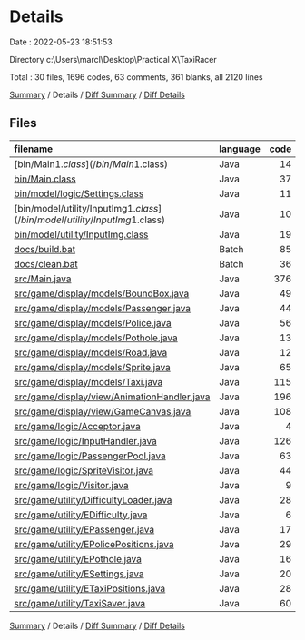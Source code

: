 # Details

Date : 2022-05-23 18:51:53

Directory c:\Users\marcl\Desktop\Practical X\TaxiRacer

Total : 30 files,  1696 codes, 63 comments, 361 blanks, all 2120 lines

[Summary](results.md) / Details / [Diff Summary](diff.md) / [Diff Details](diff-details.md)

## Files
| filename | language | code | comment | blank | total |
| :--- | :--- | ---: | ---: | ---: | ---: |
| [bin/Main$1.class](/bin/Main$1.class) | Java | 14 | 0 | 0 | 14 |
| [bin/Main.class](/bin/Main.class) | Java | 37 | 3 | 0 | 40 |
| [bin/model/logic/Settings.class](/bin/model/logic/Settings.class) | Java | 11 | 0 | 0 | 11 |
| [bin/model/utility/InputImg$1.class](/bin/model/utility/InputImg$1.class) | Java | 10 | 0 | 0 | 10 |
| [bin/model/utility/InputImg.class](/bin/model/utility/InputImg.class) | Java | 19 | 0 | 0 | 19 |
| [docs/build.bat](/docs/build.bat) | Batch | 85 | 0 | 14 | 99 |
| [docs/clean.bat](/docs/clean.bat) | Batch | 36 | 0 | 7 | 43 |
| [src/Main.java](/src/Main.java) | Java | 376 | 11 | 64 | 451 |
| [src/game/display/models/BoundBox.java](/src/game/display/models/BoundBox.java) | Java | 49 | 0 | 17 | 66 |
| [src/game/display/models/Passenger.java](/src/game/display/models/Passenger.java) | Java | 44 | 3 | 17 | 64 |
| [src/game/display/models/Police.java](/src/game/display/models/Police.java) | Java | 56 | 7 | 14 | 77 |
| [src/game/display/models/Pothole.java](/src/game/display/models/Pothole.java) | Java | 13 | 0 | 9 | 22 |
| [src/game/display/models/Road.java](/src/game/display/models/Road.java) | Java | 12 | 5 | 10 | 27 |
| [src/game/display/models/Sprite.java](/src/game/display/models/Sprite.java) | Java | 65 | 0 | 14 | 79 |
| [src/game/display/models/Taxi.java](/src/game/display/models/Taxi.java) | Java | 115 | 9 | 35 | 159 |
| [src/game/display/view/AnimationHandler.java](/src/game/display/view/AnimationHandler.java) | Java | 196 | 15 | 40 | 251 |
| [src/game/display/view/GameCanvas.java](/src/game/display/view/GameCanvas.java) | Java | 108 | 4 | 26 | 138 |
| [src/game/logic/Acceptor.java](/src/game/logic/Acceptor.java) | Java | 4 | 0 | 2 | 6 |
| [src/game/logic/InputHandler.java](/src/game/logic/InputHandler.java) | Java | 126 | 0 | 22 | 148 |
| [src/game/logic/PassengerPool.java](/src/game/logic/PassengerPool.java) | Java | 63 | 1 | 11 | 75 |
| [src/game/logic/SpriteVisitor.java](/src/game/logic/SpriteVisitor.java) | Java | 44 | 4 | 12 | 60 |
| [src/game/logic/Visitor.java](/src/game/logic/Visitor.java) | Java | 9 | 0 | 4 | 13 |
| [src/game/utility/DifficultyLoader.java](/src/game/utility/DifficultyLoader.java) | Java | 28 | 1 | 7 | 36 |
| [src/game/utility/EDifficulty.java](/src/game/utility/EDifficulty.java) | Java | 6 | 0 | 3 | 9 |
| [src/game/utility/EPassenger.java](/src/game/utility/EPassenger.java) | Java | 17 | 0 | 9 | 26 |
| [src/game/utility/EPolicePositions.java](/src/game/utility/EPolicePositions.java) | Java | 29 | 0 | 1 | 30 |
| [src/game/utility/EPothole.java](/src/game/utility/EPothole.java) | Java | 16 | 0 | 4 | 20 |
| [src/game/utility/ESettings.java](/src/game/utility/ESettings.java) | Java | 20 | 0 | 4 | 24 |
| [src/game/utility/ETaxiPositions.java](/src/game/utility/ETaxiPositions.java) | Java | 28 | 0 | 2 | 30 |
| [src/game/utility/TaxiSaver.java](/src/game/utility/TaxiSaver.java) | Java | 60 | 0 | 13 | 73 |

[Summary](results.md) / Details / [Diff Summary](diff.md) / [Diff Details](diff-details.md)